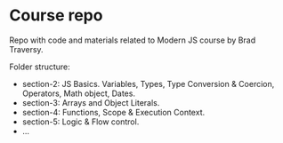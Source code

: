 # Course repo

Repo with code and materials related to Modern JS course by Brad Traversy.

Folder structure:

- section-2: JS Basics. Variables, Types, Type Conversion & Coercion, Operators, Math object, Dates.
- section-3: Arrays and Object Literals.
- section-4: Functions, Scope & Execution Context.
- section-5: Logic & Flow control. 
- ...
